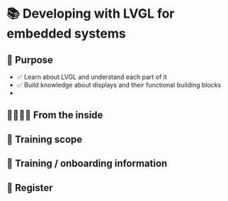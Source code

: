 # 📚 Developing with LVGL for embedded systems

##  🎯 Purpose

* ✅ Learn about LVGL and understand each part of it
* ✅ Build knowledge about displays and their functional building blocks
* 

## 📂👨🏻‍🔧 From the inside

## 📖 Training scope

## 📌 Training / onboarding information

## 📝 Register
